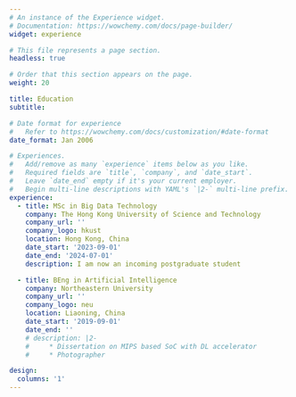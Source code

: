 ```yaml
---
# An instance of the Experience widget.
# Documentation: https://wowchemy.com/docs/page-builder/
widget: experience

# This file represents a page section.
headless: true

# Order that this section appears on the page.
weight: 20

title: Education
subtitle:

# Date format for experience
#   Refer to https://wowchemy.com/docs/customization/#date-format
date_format: Jan 2006

# Experiences.
#   Add/remove as many `experience` items below as you like.
#   Required fields are `title`, `company`, and `date_start`.
#   Leave `date_end` empty if it's your current employer.
#   Begin multi-line descriptions with YAML's `|2-` multi-line prefix.
experience:
  - title: MSc in Big Data Technology
    company: The Hong Kong University of Science and Technology
    company_url: ''
    company_logo: hkust
    location: Hong Kong, China
    date_start: '2023-09-01'
    date_end: '2024-07-01'
    description: I am now an incoming postgraduate student

  - title: BEng in Artificial Intelligence
    company: Northeastern University
    company_url: ''
    company_logo: neu
    location: Liaoning, China
    date_start: '2019-09-01'
    date_end: ''
    # description: |2-
    #     * Dissertation on MIPS based SoC with DL accelerator
    #     * Photographer

design:
  columns: '1'
---
```

